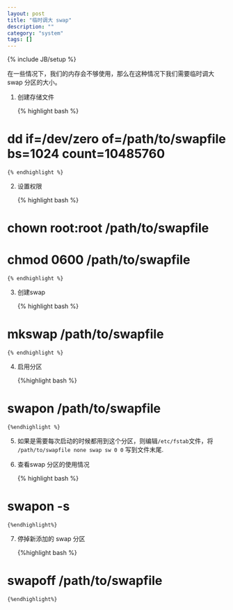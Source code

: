 ```yaml
---
layout: post
title: "临时调大 swap"
description: ""
category: "system"
tags: []
---
```

{% include JB/setup %}

在一些情况下，我们的内存会不够使用，那么在这种情况下我们需要临时调大 swap 分区的大小。

1. 创建存储文件
    
    {% highlight bash %}
# dd if=/dev/zero of=/path/to/swapfile bs=1024 count=10485760
    {% endhighlight %}
2. 设置权限

    {% highlight bash %}
# chown root:root /path/to/swapfile
# chmod 0600 /path/to/swapfile
    {% endhighlight %}

3. 创建swap

    {% highlight bash %}
# mkswap /path/to/swapfile
    {% endhighlight %}

4. 启用分区

    {%highlight bash %}
# swapon /path/to/swapfile
    {%endhighlight %}

5. 如果是需要每次启动的时候都用到这个分区，则编辑`/etc/fstab`文件，将
    `/path/to/swapfile none swap sw 0 0` 写到文件末尾.

6. 查看swap 分区的使用情况

    {% highlight bash %}
# swapon -s
    {%endhighlight%}

7. 停掉新添加的 swap 分区

    {%highlight bash %}
# swapoff /path/to/swapfile
    {%endhighlight%}
